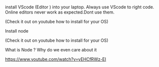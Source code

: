 install VScode (Editor ) into your laptop. Always use VScode to right code. Online editors never work as expected.Dont use them.

(Check it out on youtube how to install for your OS)



Install node

(Check it out on youtube how to install for your OS)



What is Node ? Why do we even care about it



https://www.youtube.com/watch?v=yEHCfRWz-EI
